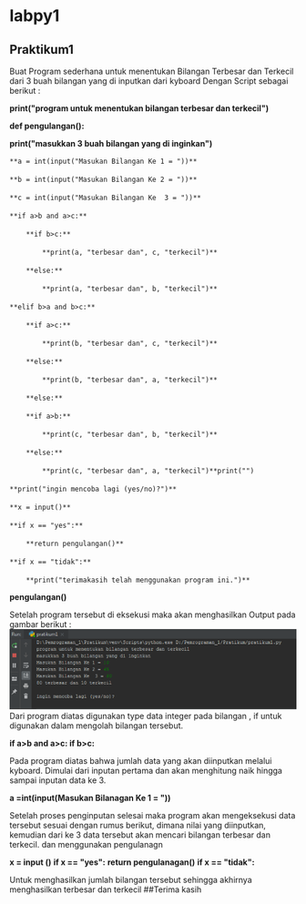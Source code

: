 # labpy1
## Praktikum1

Buat Program sederhana untuk menentukan Bilangan Terbesar dan Terkecil dari 3 buah bilangan yang di inputkan dari kyboard
Dengan Script sebagai berikut :

**print("program untuk menentukan bilangan terbesar dan terkecil")**

**def pengulangan():**

**print("masukkan 3 buah bilangan yang di inginkan")**

	**a = int(input("Masukan Bilangan Ke 1 = "))**

	**b = int(input("Masukan Bilangan Ke 2 = "))**

	**c = int(input("Masukan Bilangan Ke  3 = "))**

	**if a>b and a>c:**

		**if b>c:**

			**print(a, "terbesar dan", c, "terkecil")**

		**else:**

			**print(a, "terbesar dan", b, "terkecil")**

	**elif b>a and b>c:**

		**if a>c:**

			**print(b, "terbesar dan", c, "terkecil")**

		**else:**

			**print(b, "terbesar dan", a, "terkecil")**

		**else:**

		**if a>b:**

			**print(c, "terbesar dan", b, "terkecil")**

		**else:**

			**print(c, "terbesar dan", a, "terkecil")**print("")

	**print("ingin mencoba lagi (yes/no)?")**

	**x = input()**

	**if x == "yes":**

		**return pengulangan()**

	**if x == "tidak":**

		**print("terimakasih telah menggunakan program ini.")**


**pengulangan()**

 Setelah program tersebut di eksekusi maka akan menghasilkan Output pada
gambar berikut : 
![output](https://raw.githubusercontent.com/Hadip31/labpy1/master/output.PNG)
Dari program diatas digunakan type data integer pada bilangan
, if untuk digunakan dalam mengolah bilangan tersebut.
 
**if a>b and a>c: if b>c:**

Pada program diatas bahwa jumlah data yang akan diinputkan melalui kyboard. Dimulai dari inputan pertama
dan akan menghitung naik hingga sampai inputan data ke 3.
 
**a =int(input(Masukan Bilanagan Ke 1 = "))**

Setelah proses penginputan selesai maka program akan mengeksekusi 
data tersebut sesuai dengan rumus berikut, dimana nilai yang diinputkan, kemudian dari ke 3 data tersebut akan mencari bilangan terbesar dan terkecil. dan menggunakan pengulanagn

**x = input ()**
**if x == "yes":**
**return pengulanagan()**
**if x == "tidak":**

Untuk menghasilkan jumlah bilangan tersebut sehingga akhirnya menghasilkan terbesar dan terkecil 
##Terima kasih